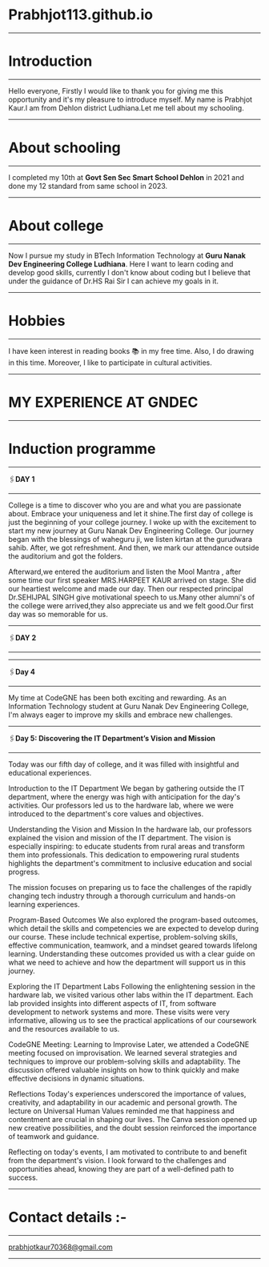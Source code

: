 
# Prabhjot113.github.io
____________________________________

# Introduction
____________________________________

Hello everyone, Firstly I would like to thank you for giving me this opportunity and it's my pleasure to introduce myself. My name is Prabhjot Kaur.I am from Dehlon district Ludhiana.Let me tell about my schooling.
____________________________________

# About schooling
____________________________________

I completed my 10th at **Govt Sen Sec Smart School Dehlon** in 2021 and done my 12 standard from same school in 2023.
____________________________________

# About college
____________________________________

Now I pursue my study in BTech Information Technology at **Guru Nanak Dev Engineering College Ludhiana**. Here I want to learn coding and develop good skills, currently I don't know about coding but I believe that under the guidance of Dr.HS Rai Sir I can achieve my goals in it.
____________________________________

# Hobbies
____________________________________

I have keen interest in reading books 📚 in my free time. Also, I do drawing in this time. Moreover, I like to participate in cultural activities.
____________________________________

# MY EXPERIENCE AT GNDEC
____________________________________

# Induction programme
____________________________________

🖇️**DAY 1**
____________________________________

College is a time to discover who you are and what you are passionate about. Embrace your uniqueness and let it shine.The first day of college is just the beginning of your college journey. I woke up with the excitement to start my new journey at Guru Nanak Dev Engineering College. Our journey began with the blessings of waheguru ji, we listen kirtan at the gurudwara sahib. After, we got refreshment. And then, we mark our attendance outside the auditorium and got the folders.

Afterward,we entered the auditorium and listen the Mool Mantra , after some time our first speaker MRS.HARPEET KAUR arrived on stage. She did our heartiest welcome and made our day. Then our respected principal Dr.SEHIJPAL SINGH give motivational speech to us.Many other alumni's of the college were arrived,they also appreciate us and we felt good.Our first day was so memorable for us.
____________________________________

🖇️**DAY 2**
____________________________________





____________________________________

🖇️**Day 4**
____________________________________

My time at CodeGNE has been both exciting and rewarding. As an Information Technology student at Guru Nanak Dev Engineering College, I'm always eager to improve my skills and embrace new challenges.
____________________________________

🖇️**Day 5: Discovering the IT Department’s Vision and Mission**
____________________________________

Today was our fifth day of college, and it was filled with insightful and educational experiences.

Introduction to the IT Department
We began by gathering outside the IT department, where the energy was high with anticipation for the day's activities. Our professors led us to the hardware lab, where we were introduced to the department's core values and objectives.

Understanding the Vision and Mission
In the hardware lab, our professors explained the vision and mission of the IT department. The vision is especially inspiring: to educate students from rural areas and transform them into professionals. This dedication to empowering rural students highlights the department's commitment to inclusive education and social progress.

The mission focuses on preparing us to face the challenges of the rapidly changing tech industry through a thorough curriculum and hands-on learning experiences.

Program-Based Outcomes
We also explored the program-based outcomes, which detail the skills and competencies we are expected to develop during our course. These include technical expertise, problem-solving skills, effective communication, teamwork, and a mindset geared towards lifelong learning. Understanding these outcomes provided us with a clear guide on what we need to achieve and how the department will support us in this journey.

Exploring the IT Department Labs
Following the enlightening session in the hardware lab, we visited various other labs within the IT department. Each lab provided insights into different aspects of IT, from software development to network systems and more. These visits were very informative, allowing us to see the practical applications of our coursework and the resources available to us.

CodeGNE Meeting: Learning to Improvise
Later, we attended a CodeGNE meeting focused on improvisation. We learned several strategies and techniques to improve our problem-solving skills and adaptability. The discussion offered valuable insights on how to think quickly and make effective decisions in dynamic situations.

Reflections
Today's experiences underscored the importance of values, creativity, and adaptability in our academic and personal growth. The lecture on Universal Human Values reminded me that happiness and contentment are crucial in shaping our lives. The Canva session opened up new creative possibilities, and the doubt session reinforced the importance of teamwork and guidance.

Reflecting on today's events, I am motivated to contribute to and benefit from the department's vision. I look forward to the challenges and opportunities ahead, knowing they are part of a well-defined path to success.
____________________________________








# Contact details :-
____________________________________

prabhjotkaur70368@gmail.com
____________________________________

